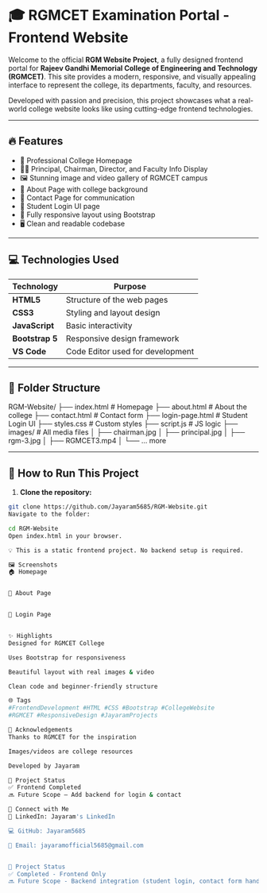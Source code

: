 # 🎓 RGMCET Examination Portal - Frontend Website

Welcome to the official **RGM Website Project**, a fully designed frontend portal for **Rajeev Gandhi Memorial College of Engineering and Technology (RGMCET)**. This site provides a modern, responsive, and visually appealing interface to represent the college, its departments, faculty, and resources.

Developed with passion and precision, this project showcases what a real-world college website looks like using cutting-edge frontend technologies.

---

## 🔥 Features

- 🏫 Professional College Homepage
- 🧑‍💼 Principal, Chairman, Director, and Faculty Info Display
- 🖼️ Stunning image and video gallery of RGMCET campus
- 📑 About Page with college background
- 📩 Contact Page for communication
- 🔐 Student Login UI page
- 🎯 Fully responsive layout using Bootstrap
- 🖥️ Clean and readable codebase

---

## 💻 Technologies Used

| Technology     | Purpose                            |
|----------------|-------------------------------------|
| **HTML5**      | Structure of the web pages          |
| **CSS3**       | Styling and layout design           |
| **JavaScript** | Basic interactivity                 |
| **Bootstrap 5**| Responsive design framework         |
| **VS Code**    | Code Editor used for development    |

---

## 📁 Folder Structure
RGM-Website/
├── index.html # Homepage
├── about.html # About the college
├── contact.html # Contact form
├── login-page.html # Student Login UI
├── styles.css # Custom styles
├── script.js # JS logic
├── images/ # All media files
│ ├── chairman.jpg
│ ├── principal.jpg
│ ├── rgm-3.jpg
│ ├── RGMCET3.mp4
│ └── ... more


---

## 🧪 How to Run This Project

1. **Clone the repository:**
```bash
git clone https://github.com/Jayaram5685/RGM-Website.git
Navigate to the folder:

cd RGM-Website
Open index.html in your browser.

💡 This is a static frontend project. No backend setup is required.

🖼️ Screenshots
🏠 Homepage


📄 About Page


🔐 Login Page


✨ Highlights
Designed for RGMCET College

Uses Bootstrap for responsiveness

Beautiful layout with real images & video

Clean code and beginner-friendly structure

🌐 Tags
#FrontendDevelopment #HTML #CSS #Bootstrap #CollegeWebsite
#RGMCET #ResponsiveDesign #JayaramProjects

🙏 Acknowledgements
Thanks to RGMCET for the inspiration

Images/videos are college resources

Developed by Jayaram

📌 Project Status
✅ Frontend Completed
🔜 Future Scope – Add backend for login & contact

🤝 Connect with Me
🔗 LinkedIn: Jayaram's LinkedIn

💻 GitHub: Jayaram5685

📧 Email: jayaramofficial5685@gmail.com


📌 Project Status
✅ Completed - Frontend Only
🔜 Future Scope - Backend integration (student login, contact form handling)
